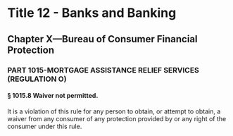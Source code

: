 
# Title 12 - Banks and Banking
## Chapter X—Bureau of Consumer Financial Protection
### PART 1015-MORTGAGE ASSISTANCE RELIEF SERVICES (REGULATION O)
#### § 1015.8 Waiver not permitted.

It is a violation of this rule for any person to obtain, or attempt to obtain, a waiver from any consumer of any protection provided by or any right of the consumer under this rule.
